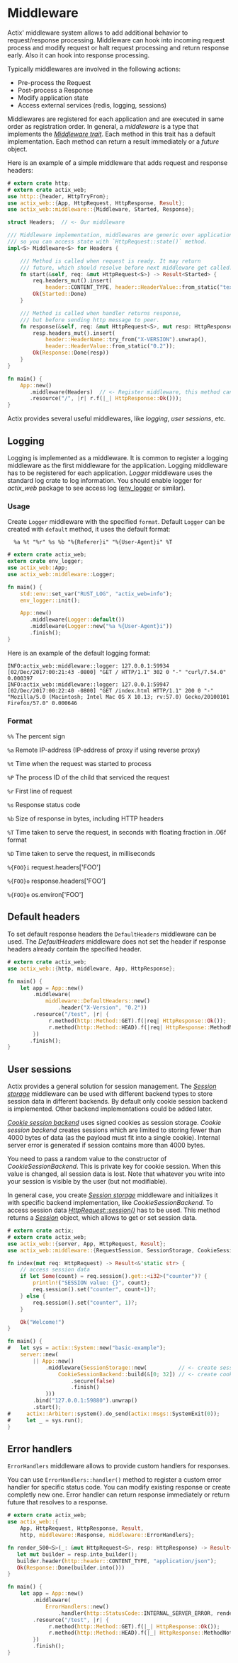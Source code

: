 # Middleware

Actix' middleware system allows to add additional behavior to request/response processing.
Middleware can hook into incoming request process and modify request or halt request
processing and return response early. Also it can hook into response processing.

Typically middlewares are involved in the following actions:

* Pre-process the Request
* Post-process a Response
* Modify application state
* Access external services (redis, logging, sessions)

Middlewares are registered for each application and are executed in same order as
registration order. In general, a *middleware* is a type that implements the
[*Middleware trait*](../actix_web/middlewares/trait.Middleware.html). Each method
in this trait has a default implementation. Each method can return a result immediately
or a *future* object.

Here is an example of a simple middleware that adds request and response headers:

```rust
# extern crate http;
# extern crate actix_web;
use http::{header, HttpTryFrom};
use actix_web::{App, HttpRequest, HttpResponse, Result};
use actix_web::middleware::{Middleware, Started, Response};

struct Headers;  // <- Our middleware

/// Middleware implementation, middlewares are generic over application state,
/// so you can access state with `HttpRequest::state()` method.
impl<S> Middleware<S> for Headers {

    /// Method is called when request is ready. It may return
    /// future, which should resolve before next middleware get called.
    fn start(&self, req: &mut HttpRequest<S>) -> Result<Started> {
        req.headers_mut().insert(
            header::CONTENT_TYPE, header::HeaderValue::from_static("text/plain"));
        Ok(Started::Done)
    }

    /// Method is called when handler returns response,
    /// but before sending http message to peer.
    fn response(&self, req: &mut HttpRequest<S>, mut resp: HttpResponse) -> Result<Response> {
        resp.headers_mut().insert(
            header::HeaderName::try_from("X-VERSION").unwrap(),
            header::HeaderValue::from_static("0.2"));
        Ok(Response::Done(resp))
    }
}

fn main() {
    App::new()
       .middleware(Headers)  // <- Register middleware, this method can be called multiple times
       .resource("/", |r| r.f(|_| HttpResponse::Ok()));
}
```

Actix provides several useful middlewares, like *logging*, *user sessions*, etc.


## Logging

Logging is implemented as a middleware.
It is common to register a logging middleware as the first middleware for the application.
Logging middleware has to be registered for each application. *Logger* middleware
uses the standard log crate to log information. You should enable logger for *actix_web*
package to see access log ([env_logger](https://docs.rs/env_logger/*/env_logger/) or similar).

### Usage

Create `Logger` middleware with the specified `format`.
Default `Logger` can be created with `default` method, it uses the default format:

```ignore
  %a %t "%r" %s %b "%{Referer}i" "%{User-Agent}i" %T
```
```rust
# extern crate actix_web;
extern crate env_logger;
use actix_web::App;
use actix_web::middleware::Logger;

fn main() {
    std::env::set_var("RUST_LOG", "actix_web=info");
    env_logger::init();

    App::new()
       .middleware(Logger::default())
       .middleware(Logger::new("%a %{User-Agent}i"))
       .finish();
}
```

Here is an example of the default logging format:

```
INFO:actix_web::middleware::logger: 127.0.0.1:59934 [02/Dec/2017:00:21:43 -0800] "GET / HTTP/1.1" 302 0 "-" "curl/7.54.0" 0.000397
INFO:actix_web::middleware::logger: 127.0.0.1:59947 [02/Dec/2017:00:22:40 -0800] "GET /index.html HTTP/1.1" 200 0 "-" "Mozilla/5.0 (Macintosh; Intel Mac OS X 10.13; rv:57.0) Gecko/20100101 Firefox/57.0" 0.000646
```

### Format

 `%%`  The percent sign

 `%a`  Remote IP-address (IP-address of proxy if using reverse proxy)

 `%t`  Time when the request was started to process

 `%P`  The process ID of the child that serviced the request

 `%r`  First line of request

 `%s`  Response status code

 `%b`  Size of response in bytes, including HTTP headers

 `%T`  Time taken to serve the request, in seconds with floating fraction in .06f format

 `%D`  Time taken to serve the request, in milliseconds

 `%{FOO}i`  request.headers['FOO']

 `%{FOO}o`  response.headers['FOO']

 `%{FOO}e`  os.environ['FOO']


## Default headers

To set default response headers the `DefaultHeaders` middleware can be used. The
*DefaultHeaders* middleware does not set the header if response headers already contain
the specified header.

```rust
# extern crate actix_web;
use actix_web::{http, middleware, App, HttpResponse};

fn main() {
    let app = App::new()
        .middleware(
            middleware::DefaultHeaders::new()
                .header("X-Version", "0.2"))
        .resource("/test", |r| {
             r.method(http::Method::GET).f(|req| HttpResponse::Ok());
             r.method(http::Method::HEAD).f(|req| HttpResponse::MethodNotAllowed());
        })
       .finish();
}
```

## User sessions

Actix provides a general solution for session management. The
[*Session storage*](../actix_web/middleware/struct.SessionStorage.html) middleware can be
used with different backend types to store session data in different backends.
By default only cookie session backend is implemented. Other backend implementations
could be added later.

[*Cookie session backend*](../actix_web/middleware/struct.CookieSessionBackend.html)
uses signed cookies as session storage. *Cookie session backend* creates sessions which
are limited to storing fewer than 4000 bytes of data (as the payload must fit into a
single cookie). Internal server error is generated if session contains more than 4000 bytes.

You need to pass a random value to the constructor of *CookieSessionBackend*.
This is private key for cookie session. When this value is changed, all session data is lost.
Note that whatever you write into your session is visible by the user (but not modifiable).

In general case, you create
[*Session storage*](../actix_web/middleware/struct.SessionStorage.html) middleware
and initializes it with specific backend implementation, like *CookieSessionBackend*.
To access session data
[*HttpRequest::session()*](../actix_web/middleware/trait.RequestSession.html#tymethod.session)
 has to be used. This method returns a
[*Session*](../actix_web/middleware/struct.Session.html) object, which allows to get or set
session data.

```rust
# extern crate actix;
# extern crate actix_web;
use actix_web::{server, App, HttpRequest, Result};
use actix_web::middleware::{RequestSession, SessionStorage, CookieSessionBackend};

fn index(mut req: HttpRequest) -> Result<&'static str> {
    // access session data
    if let Some(count) = req.session().get::<i32>("counter")? {
        println!("SESSION value: {}", count);
        req.session().set("counter", count+1)?;
    } else {
        req.session().set("counter", 1)?;
    }

    Ok("Welcome!")
}

fn main() {
#   let sys = actix::System::new("basic-example");
    server::new(
        || App::new()
            .middleware(SessionStorage::new(          // <- create session middleware
                CookieSessionBackend::build(&[0; 32]) // <- create cookie session backend
                    .secure(false)
                    .finish()
            )))
        .bind("127.0.0.1:59880").unwrap()
        .start();
#     actix::Arbiter::system().do_send(actix::msgs::SystemExit(0));
#     let _ = sys.run();
}
```

## Error handlers

`ErrorHandlers` middleware allows to provide custom handlers for responses.

You can use `ErrorHandlers::handler()` method  to register a custom error handler
for specific status code. You can modify existing response or create completly new
one. Error handler can return response immediately or return future that resolves
to a response.

```rust
# extern crate actix_web;
use actix_web::{
    App, HttpRequest, HttpResponse, Result,
    http, middleware::Response, middleware::ErrorHandlers};

fn render_500<S>(_: &mut HttpRequest<S>, resp: HttpResponse) -> Result<Response> {
   let mut builder = resp.into_builder();
   builder.header(http::header::CONTENT_TYPE, "application/json");
   Ok(Response::Done(builder.into()))
}

fn main() {
    let app = App::new()
        .middleware(
            ErrorHandlers::new()
                .handler(http::StatusCode::INTERNAL_SERVER_ERROR, render_500))
        .resource("/test", |r| {
             r.method(http::Method::GET).f(|_| HttpResponse::Ok());
             r.method(http::Method::HEAD).f(|_| HttpResponse::MethodNotAllowed());
        })
        .finish();
}
```
